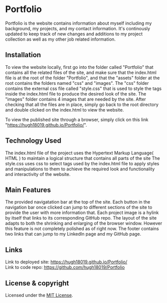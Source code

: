 # Portfolio

Portfolio is the website contains information about myself including my background, my projects, and my contact information. It's continously updated to keep track of new changes and additions to my project collection as well as my other job related information.

## Installation

To view the website locally, first go into the folder called "Portfolio" that contains all the related files of the site, and make sure that the index.html file is at the root of the folder "Portfolio", and that the "assets" folder at the root contains the folders named "css" and "images". The "css" folder contains the external css file called "style.css" that is used to style the tags inside the index.html file to produce the desired look of the site. The "images" folder contains 4 images that are needed by the site. After checking that all the files are in place, simply go back to the root directory and double clicked on the index.html to view the website.

To view the published site through a browser, simply click on this link "https://hugh18019.github.io/Portfolio/".

## Technology Used

The index.html file of the project uses the Hypertext Markup Language( HTML ) to maintain a logical structure that contains all parts of the site
The style.css uses css to select tags used by the index.html file to apply styles and manipulations to them to achieve the required look and functionality and interactivity of the website.

## Main Features

The provided navigatation bar at the top of the site. Each button in the navigation bar once clicked can jump to different sections of the site to provide the user with more information that.
Each project image is a hylink by itself that links to its corresponding GitHub repo.
The layout of the site adapts to both the shrinking and enlarging of the browser window. However this feature is not completely polished as of right now.
The footer contains two links that can jump to my LinkedIn page and my GitHub page.

## Links

Link to deployed site: https://hugh18019.github.io/Portfolio/ \
Link to code repo: https://github.com/hugh18019/Portfolio

## License & copyright

Licensed under the [MIT License](LICENSE).
